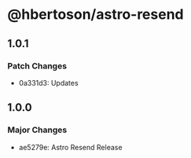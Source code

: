 # @hbertoson/astro-resend

## 1.0.1

### Patch Changes

- 0a331d3: Updates

## 1.0.0

### Major Changes

- ae5279e: Astro Resend Release

